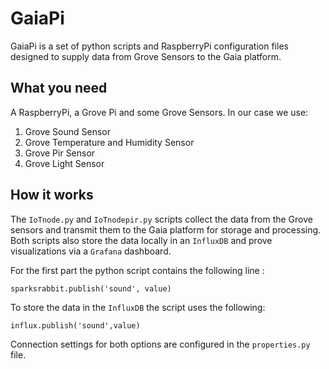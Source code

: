 # GaiaPi

GaiaPi is a set of python scripts and RaspberryPi configuration files designed to supply data from Grove Sensors to the Gaia platform.


## What you need

A RaspberryPi, a Grove Pi and some Grove Sensors. In our case we use:

1. Grove Sound Sensor
1. Grove Temperature and Humidity Sensor
1. Grove Pir Sensor
1. Grove Light Sensor

## How it works

The `IoTnode.py` and `IoTnodepir.py` scripts collect the data from the Grove sensors and transmit them to the Gaia platform for storage and processing.
Both scripts also store the data locally in an `InfluxDB` and prove visualizations via a `Grafana` dashboard.

For the first part the python script contains the following line :

    sparksrabbit.publish('sound', value)

To store the data in the `InfluxDB` the script uses the following:

    influx.publish('sound',value)

Connection settings for both options are configured in the `properties.py` file.


